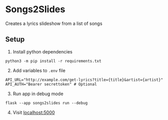 # Songs2Slides
Creates a lyrics slideshow from a list of songs

## Setup
1. Install python dependencies
```
python3 -m pip install -r requirements.txt
```

2. Add variables to `.env` file
```
API_URL="http://example.com/get-lyrics?title={title}&artist={artist}"
API_AUTH="Bearer secrettoken" # Optional
```

3. Run app in debug mode
```
flask --app songs2slides run --debug
```

4. Visit [localhost:5000](http://localhost:5000)
